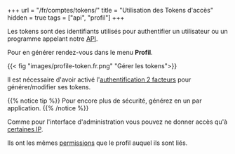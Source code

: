 +++
url = "/fr/comptes/tokens/"
title = "Utilisation des Tokens d'accès"
hidden = true
tags = ["api", "profil"]
+++

Les tokens sont des identifiants utilisés pour authentifier un utilisateur ou un programme appelant notre [API](api). 

Pour en générer rendez-vous dans le menu **Profil**.

{{< fig "images/profile-token.fr.png" "Gérer les tokens">}}

Il est nécessaire d'avoir activé l'[authentification 2 facteurs](security/two-factor-authentication) pour générer/modifier ses tokens.

{{% notice tip %}}
Pour encore plus de sécurité, générez en un par application.
{{% /notice %}}

Comme pour l'interface d'administration vous pouvez ne donner accès qu'à [certaines IP](security/ip-access-authorization).

Ils ont les mêmes [permissions](accounts/permissions) que le profil auquel ils sont liés.
